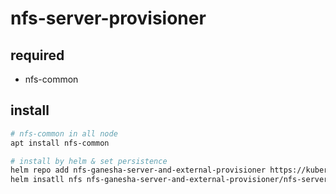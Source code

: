 
# nfs-server-provisioner

## required

- nfs-common

## install

```bash
# nfs-common in all node
apt install nfs-common

# install by helm & set persistence
helm repo add nfs-ganesha-server-and-external-provisioner https://kubernetes-sigs.github.io/nfs-ganesha-server-and-external-provisioner/
helm insatll nfs nfs-ganesha-server-and-external-provisioner/nfs-server-provisioner --set persistence.enable=true

```
